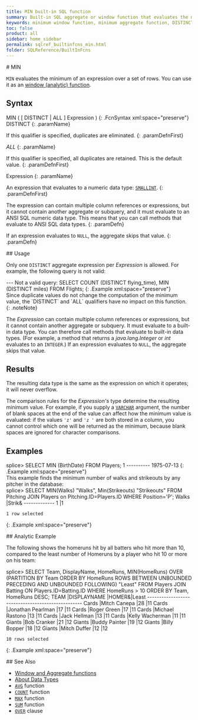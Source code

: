 ```yaml
---
title: MIN built-in SQL function
summary: Built-in SQL aggregate or window function that evaluates the minimum of an expression over a set of rows
keywords: minimum window function, minimum aggregate function, DISTINCT
toc: false
product: all
sidebar: home_sidebar
permalink: sqlref_builtinfcns_min.html
folder: SQLReference/BuiltInFcns
---
```

<section>
<div class="TopicContent" data-swiftype-index="true" markdown="1">
# MIN

`MIN` evaluates the minimum of an expression over a set of rows. You can
use it as an [window
(analytic) function](sqlref_builtinfcns_windowfcnsintro.html).

## Syntax

<div class="fcnWrapperWide" markdown="1">
    MIN ( [ DISTINCT | ALL ] Expression )
{: .FcnSyntax xml:space="preserve"}

</div>
<div class="paramList" markdown="1">
DISTINCT
{: .paramName}

If this qualifier is specified, duplicates are eliminated.
{: .paramDefnFirst}

*ALL*
{: .paramName}

If this qualifier is specified, all duplicates are retained. This is the
default value.
{: .paramDefnFirst}

Expression
{: .paramName}

An expression that evaluates to a numeric data
type: [`SMALLINT`](sqlref_builtinfcns_smallint.html).
{: .paramDefnFirst}

The expression can contain multiple column references or expressions,
but it cannot contain another aggregate or subquery, and it must
evaluate to an ANSI SQL numeric data type. This means that you can call
methods that evaluate to ANSI SQL data types.
{: .paramDefn}

If an expression evaluates to `NULL`, the aggregate skips that value.
{: .paramDefn}

</div>
## Usage

Only one `DISTINCT` aggregate expression per *Expression* is allowed.
For example, the following query is not valid:

<div class="preWrapper" markdown="1">
       --- Not a valid query:
    SELECT COUNT (DISTINCT flying_time),
                  MIN (DISTINCT miles)
     FROM Flights;
{: .Example xml:space="preserve"}

</div>
Since duplicate values do not change the computation of the minimum
value, the `DISTINCT` and `ALL` qualifiers have no impact on this
function.
{: .noteNote}

The *Expression* can contain multiple column references or expressions,
but it cannot contain another aggregate or subquery. It must evaluate to
a built-in data type. You can therefore call methods that evaluate to
built-in data types. (For example, a method that returns a
*java.lang.Integer* or *int* evaluates to an `INTEGER`.) If an
expression evaluates to `NULL`, the aggregate skips that value.

## Results

The resulting data type is the same as the expression on which it
operates; it will never overflow.

The comparison rules for the *Expression's* type determine the resulting
minimum value. For example, if you supply a
[`VARCHAR`](sqlref_datatypes_varchar.html) argument, the number of blank
spaces at the end of the value can affect how the minimum value is
evaluated: if the values `'z'` and `'z '` are both stored in a column,
you cannot control which one will be returned as the minimum, because
blank spaces are ignored for character comparisons.

## Examples

<div class="preWrapperWide" markdown="1">
    splice> SELECT MIN (BirthDate) FROM Players;
    1
    ----------
    1975-07-13
{: .Example xml:space="preserve"}

</div>
This example finds the minimum number of walks and strikeouts by any
pitcher in the database:

<div class="preWrapper" markdown="1">
    splice> SELECT MIN(Walks) "Walks", Min(Strikeouts) "Strikeouts"
       FROM Pitching JOIN Players on Pitching.ID=Players.ID
       WHERE Position='P';
    Walks |Strik&
    -------------
    1     |1
    
    1 row selected
{: .Example xml:space="preserve"}

</div>
## Analytic Example

The following shows the homeruns hit by all batters who hit more than
10, compared to the least number of Homeruns by a player who hit 10 or
more on his team:

<div class="preWrapperWide" markdown="1">
    splice> SELECT Team, DisplayName, HomeRuns,
       MIN(HomeRuns) OVER (PARTITION BY Team ORDER BY HomeRuns
       ROWS BETWEEN UNBOUNDED PRECEDING AND UNBOUNDED FOLLOWING) "Least"
       FROM Players JOIN Batting ON Players.ID=Batting.ID
       WHERE HomeRuns > 10
       ORDER BY Team, HomeRuns DESC;
    TEAM      |DISPLAYNAME             |HOMER&|Least
    --------------------------------------------------
    Cards     |Mitch Canepa            |28    |11
    Cards     |Jonathan Pearlman       |17    |11
    Cards     |Roger Green             |17    |11
    Cards     |Michael Rastono         |13    |11
    Cards     |Jack Hellman            |13    |11
    Cards     |Kelly Wacherman         |11    |11
    Giants    |Bob Cranker             |21    |12
    Giants    |Buddy Painter           |19    |12
    Giants    |Billy Bopper            |18    |12
    Giants    |Mitch Duffer            |12    |12
    
    10 rows selected
{: .Example xml:space="preserve"}

</div>
## See Also

* [Window and Aggregate
  functions](sqlref_builtinfcns_windowfcnsintro.html)
* [About Data Types](sqlref_datatypes_numerictypes.html)
* [`AVG`](sqlref_builtinfcns_avg.html) function
* [`COUNT`](sqlref_builtinfcns_count.html) function
* [`MAX`](sqlref_builtinfcns_max.html) function
* [`SUM`](sqlref_builtinfcns_sum.html) function
* [`OVER`](sqlref_clauses_over.html) clause

</div>
</section>

